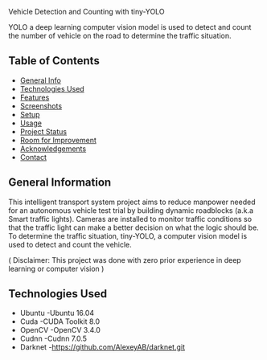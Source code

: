 Vehicle Detection and Counting with tiny-YOLO

YOLO a deep learning computer vision model is used to detect and count the number of vehicle on the road to determine the traffic situation. 

## Table of Contents
* [General Info](#general-information)
* [Technologies Used](#technologies-used)
* [Features](#features)
* [Screenshots](#screenshots)
* [Setup](#setup)
* [Usage](#usage)
* [Project Status](#project-status)
* [Room for Improvement](#room-for-improvement)
* [Acknowledgements](#acknowledgements)
* [Contact](#contact)

## General Information

This intelligent transport system project aims to reduce manpower needed for an autonomous vehicle test trial by building dynamic roadblocks (a.k.a Smart traffic lights). Cameras are installed to monitor traffic conditions so that the traffic light can make a better decision on what the logic should be. To determine the traffic situation, tiny-YOLO, a computer vision model is used to detect and count the vehicle.   

( Disclaimer: This project was done with zero prior experience in deep learning or computer vision ) 

## Technologies Used
- Ubuntu -Ubuntu 16.04 
- Cuda   -CUDA Toolkit 8.0 
- OpenCV -OpenCV 3.4.0 
- Cudnn  -Cudnn 7.0.5
- Darknet -https://github.com/AlexeyAB/darknet.git

